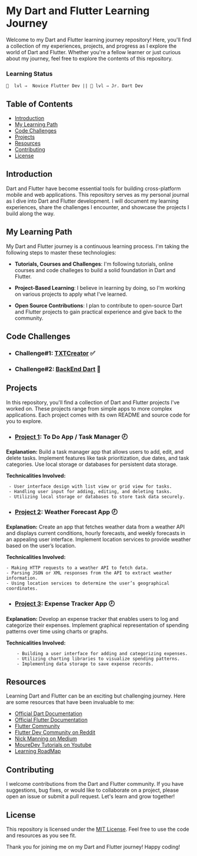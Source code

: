 # My Dart and Flutter Learning Journey

Welcome to my Dart and Flutter learning journey repository! Here, you'll find a collection of my experiences, projects, and progress as I explore the world of Dart and Flutter. Whether you're a fellow learner or just curious about my journey, feel free to explore the contents of this repository.

### Learning Status
	🍎  lvl ⇒  Novice Flutter Dev || 🐢 lvl ⇒ Jr. Dart Dev


## Table of Contents

- [Introduction](#introduction)
- [My Learning Path](#my-learning-path)
- [Code Challenges](#Code-Challenges)
- [Projects](#projects)
- [Resources](#resources)
- [Contributing](#contributing)
- [License](#license)

## Introduction

Dart and Flutter have become essential tools for building cross-platform mobile and web applications. This repository serves as my personal journal as I dive into Dart and Flutter development. I will document my learning experiences, share the challenges I encounter, and showcase the projects I build along the way.


## My Learning Path

My Dart and Flutter journey is a continuous learning process. I'm taking the following steps to master these technologies:

- **Tutorials, Courses and Challenges**: I'm following tutorials, online courses and code challeges to build a solid foundation in Dart and Flutter.

- **Project-Based Learning**: I believe in learning by doing, so I'm working on various projects to apply what I've learned.

- **Open Source Contributions**: I plan to contribute to open-source Dart and Flutter projects to gain practical experience and give back to the community.

## Code Challenges
- ### Challenge#1: [TXTCreator](./TXTCreator.dart) ✅
- ### Challenge#2: [BackEnd Dart](#) 🚧

## Projects

In this repository, you'll find a collection of Dart and Flutter projects I've worked on. These projects range from simple apps to more complex applications. Each project comes with its own README and source code for you to explore.

- ###  [Project 1](#): **To Do App / Task Manager** 🕗
**Explanation:** Build a task manager app that allows users to add, edit, and delete tasks. Implement features like task prioritization, due dates, and task categories. Use local storage or databases for persistent data storage.

 **Technicalities Involved:**

	 - User interface design with list view or grid view for tasks. 
	 - Handling user input for adding, editing, and deleting tasks. 
	 - Utilizing local storage or databases to store task data securely.

 - ### [Project 2](#): **Weather Forecast App** 🕗
 **Explanation:** Create an app that fetches weather data from a weather API and displays current conditions, hourly forecasts, and weekly forecasts in an appealing user interface. Implement location services to provide weather based on the user’s location.

 **Technicalities Involved:**

	- Making HTTP requests to a weather API to fetch data.
	- Parsing JSON or XML responses from the API to extract weather information.
	- Using location services to determine the user’s geographical coordinates.

 -  ### [Project 3](#): **Expense Tracker App** 🕗

**Explanation:** Develop an expense tracker that enables users to log and categorize their expenses. Implement graphical representation of spending patterns over time using charts or graphs.

**Technicalities Involved:**

		- Building a user interface for adding and categorizing expenses.
		- Utilizing charting libraries to visualize spending patterns.
		- Implementing data storage to save expense records.

## Resources

Learning Dart and Flutter can be an exciting but challenging journey. Here are some resources that have been invaluable to me:

- [Official Dart Documentation](https://dart.dev/guides)
- [Official Flutter Documentation](https://flutter.dev/docs)
- [Flutter Community](https://flutter.dev/community)
- [Flutter Dev Community on Reddit](https://www.reddit.com/r/FlutterDev/)
- [Nick Manning on Medium](https://medium.com/@seenickcode) 
- [MoureDev Tutorials on Youtube](https://www.youtube.com/@mouredev)
- [Learning RoadMap](https://roadmap.sh/flutter)


## Contributing

I welcome contributions from the Dart and Flutter community. If you have suggestions, bug fixes, or would like to collaborate on a project, please open an issue or submit a pull request. Let's learn and grow together!

## License

This repository is licensed under the [MIT License](LICENSE.md). Feel free to use the code and resources as you see fit.

Thank you for joining me on my Dart and Flutter journey! Happy coding!

